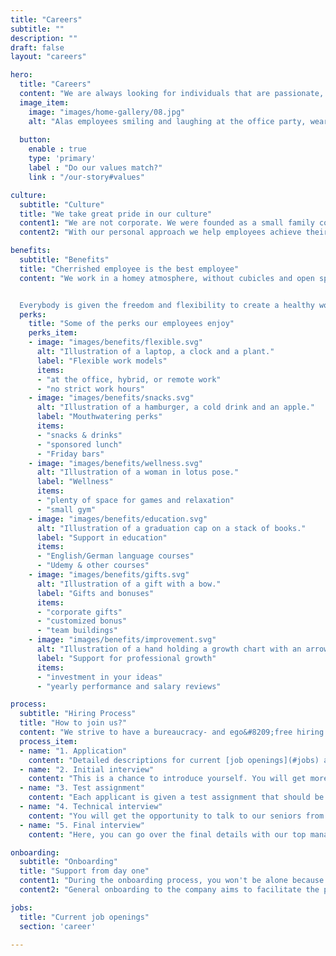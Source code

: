 ```yaml
---
title: "Careers"
subtitle: ""
description: ""
draft: false
layout: "careers"

hero:
  title: "Careers"
  content: "We are always looking for individuals that are passionate, kind, and joyful in their pursuit of success."
  image_item:
    image: "images/home-gallery/08.jpg"
    alt: "Alas employees smiling and laughing at the office party, wearing halloween costumes."
 
  button:
    enable : true
    type: 'primary'
    label : "Do our values match?"
    link : "/our-story#values"

culture:
  subtitle: "Culture"
  title: "We take great pride in our culture"
  content1: "We are not corporate. We were founded as a small family company, and although we have significantly grown, our business approach still integrates family values. Our employees are participants in decision&#8209;making, as their opinions, initiatives, and ideas are always heard and welcomed."
  content2: "With our personal approach we help employees achieve their full potential by taking into account their strengths and aspirations, finding the right place in the company for them, and supporting and guiding them in the journey of professional self&#8209;actualization."

benefits:
  subtitle: "Benefits"
  title: "Cherrished employee is the best employee"
  content: "We work in a homey atmosphere, without cubicles and open space areas, with enough comfortable room for peace and quiet, and a friendly and fun atmosphere to relax. We develop fantastic software solutions while also learning some fairly practical skills, consuming delicious coffee, and playing PS5, darts, table tennis, and board games.


  Everybody is given the freedom and flexibility to create a healthy work-life balance that reflects the demands of their lifestyles while enabling them to work as productively as possible."
  perks:
    title: "Some of the perks our employees enjoy"
    perks_item:
    - image: "images/benefits/flexible.svg"
      alt: "Illustration of a laptop, a clock and a plant."
      label: "Flexible work models"
      items:
      - "at the office, hybrid, or remote work"
      - "no strict work hours"
    - image: "images/benefits/snacks.svg"
      alt: "Illustration of a hamburger, a cold drink and an apple."
      label: "Mouthwatering perks"
      items:
      - "snacks & drinks"
      - "sponsored lunch"
      - "Friday bars"
    - image: "images/benefits/wellness.svg"
      alt: "Illustration of a woman in lotus pose."
      label: "Wellness"
      items:
      - "plenty of space for games and relaxation"
      - "small gym"
    - image: "images/benefits/education.svg"
      alt: "Illustration of a graduation cap on a stack of books."
      label: "Support in education"
      items:
      - "English/German language courses"
      - "Udemy & other courses"
    - image: "images/benefits/gifts.svg"
      alt: "Illustration of a gift with a bow."
      label: "Gifts and bonuses"
      items:
      - "corporate gifts"
      - "customized bonus"
      - "team buildings"
    - image: "images/benefits/improvement.svg"
      alt: "Illustration of a hand holding a growth chart with an arrow pointing up."
      label: "Support for professional growth"
      items:
      - "investment in your ideas"
      - "yearly performance and salary reviews"

process:
  subtitle: "Hiring Process"
  title: "How to join us?"
  content: "We strive to have a bureaucracy- and ego&#8209;free hiring process that provides a welcoming experience for new employees. It's impossible to test everything with interviews and general tests, so instead of overcomplicating the process itself, if a candidate seems like a good fit, we take them on for a trial period of 3 months, with an extension being discussed after 2 months."
  process_item:
  - name: "1. Application"
    content: "Detailed descriptions for current [job openings](#jobs) are available on our website. Our HR representative will get in touch with you to set up a time for the next step if you are a qualified applicant."
  - name: "2. Initial interview"
    content: "This is a chance to introduce yourself. You will get more information about the company, our culture, benefits, and opportunities for professional development. A part of the interview is conducted in English."
  - name: "3. Test assignment"
    content: "Each applicant is given a test assignment that should be completed from home with a deadline of 2&#8209;5 days, depending on the position for which you are applying."
  - name: "4. Technical interview"
    content: "You will get the opportunity to talk to our seniors from the field and showcase your skills."
  - name: "5. Final interview"
    content: "Here, you can go over the final details with our top management. If everything goes well, you can expect an offer soon after."

onboarding:
  subtitle: "Onboarding"
  title: "Support from day one"
  content1: "During the onboarding process, you won't be alone because you'll be surrounded by experienced coworkers who are eager to assist and share their knowledge. Additionally, you will be assigned an onboarding buddy who will guide you through the process and is always accessible for feedback, consultation, and assistance."
  content2: "General onboarding to the company aims to facilitate the process of a coworker’s introduction to the protocols, rules, and projects of the company on the one hand, and on the other, to provide feedback on a candidate's capabilities to follow the team dynamics and project requirements."

jobs:
  title: "Current job openings"
  section: 'career'

---
```

